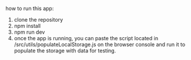 how to run this app:

1. clone the repository
2. npm install
3. npm run dev
4. once the app is running, you can paste the script located in /src/utils/populateLocalStorage.js on the browser console and run it to populate the storage with data for testing.